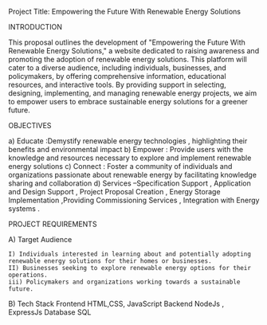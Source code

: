 Project Title: Empowering the Future With Renewable Energy Solutions

INTRODUCTION

This proposal outlines the development of "Empowering the Future With Renewable Energy Solutions," a website dedicated to raising awareness and promoting the adoption of renewable energy solutions. This platform will cater to a diverse audience, including individuals, businesses, and policymakers, by offering comprehensive information, educational resources, and interactive tools. By providing support in selecting, designing, implementing, and managing renewable energy projects, we aim to empower users to embrace sustainable energy solutions for a greener future.

OBJECTIVES

a) Educate :Demystify renewable energy technologies , highlighting their benefits and environmental impact
b) Empower : Provide users with the knowledge and resources necessary to explore and implement renewable energy solutions
c) Connect : Foster a community of individuals and organizations passionate about renewable energy by facilitating knowledge sharing and collaboration
d) Services –Specification Support , Application and Design Support , Project Proposal Creation , Energy Storage Implementation ,Providing Commissioning Services , Integration with Energy systems .

PROJECT REQUIREMENTS

A) Target Audience

    I) Individuals interested in learning about and potentially adopting renewable energy solutions for their homes or businesses.
    II) Businesses seeking to explore renewable energy options for their operations.
    iii) Policymakers and organizations working towards a sustainable future.

B) Tech Stack
Frontend HTML,CSS, JavaScript
Backend NodeJs , ExpressJs
Database SQL

